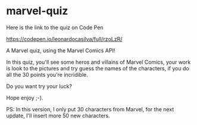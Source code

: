 # marvel-quiz

Here is the link to the quiz on Code Pen

https://codepen.io/leonardocasilva/full/rzoLzR/

A Marvel quiz, using the Marvel Comics API!

In this quiz, you'll see some heros and villains of Marvel Comics, your work is look to the pictures and try guess the names of the characters, if you do all the 30 points you're incridible.

Do you want try your luck?

Hope enjoy ;-).

PS: In this version, I only put 30 characters from Marvel, for the next update, I'll insert more 50 new characters.
